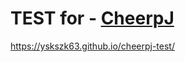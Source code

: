 # TEST for - [CheerpJ](https://github.com/leaningtech/cheerpj-meta)

https://yskszk63.github.io/cheerpj-test/
